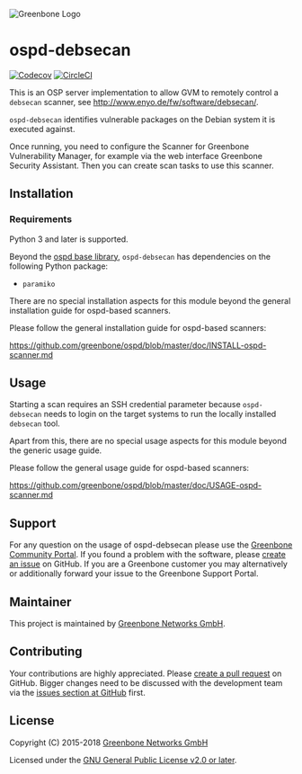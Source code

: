 ![Greenbone Logo](https://www.greenbone.net/wp-content/uploads/gb_logo_resilience_horizontal.png)

# ospd-debsecan

[![Codecov](https://codecov.io/gh/greenbone/ospd-debsecan/branch/master/graphs/badge.svg)](https://codecov.io/gh/greenbone/ospd-debsecan)
[![CircleCI](https://circleci.com/gh/greenbone/ospd-debsecan.svg?style=svg)](https://circleci.com/gh/greenbone/ospd-debsecan)

This is an OSP server implementation to allow GVM to remotely control
a `debsecan` scanner, see <http://www.enyo.de/fw/software/debsecan/>.

`ospd-debsecan` identifies vulnerable packages on the Debian system it is
executed against.

Once running, you need to configure the Scanner for Greenbone Vulnerability
Manager, for example via the web interface Greenbone Security Assistant.
Then you can create scan tasks to use this scanner.

## Installation

### Requirements

Python 3 and later is supported.

Beyond the [ospd base library](https://github.com/greenbone/ospd),
`ospd-debsecan` has dependencies on the following Python package:

- `paramiko`

There are no special installation aspects for this module beyond the general
installation guide for ospd-based scanners.

Please follow the general installation guide for ospd-based scanners:

  <https://github.com/greenbone/ospd/blob/master/doc/INSTALL-ospd-scanner.md>

## Usage

Starting a scan requires an SSH credential parameter because `ospd-debsecan`
needs to login on the target systems to run the locally installed `debsecan`
tool.

Apart from this, there are no special usage aspects for this module beyond the
generic usage guide.

Please follow the general usage guide for ospd-based scanners:

  <https://github.com/greenbone/ospd/blob/master/doc/USAGE-ospd-scanner.md>

## Support

For any question on the usage of ospd-debsecan please use the [Greenbone
Community Portal](https://community.greenbone.net/c/gse). If you found a
problem with the software, please [create an
issue](https://github.com/greenbone/ospd-debsecan/issues) on GitHub. If you are
a Greenbone customer you may alternatively or additionally forward your issue
to the Greenbone Support Portal.

## Maintainer

This project is maintained by [Greenbone Networks
GmbH](https://www.greenbone.net/).

## Contributing

Your contributions are highly appreciated. Please [create a pull
request](https://github.com/greenbone/ospd-debsecan/pulls) on GitHub. Bigger
changes need to be discussed with the development team via the [issues section
at GitHub](https://github.com/greenbone/ospd-debsecan/issues) first.

## License

Copyright (C) 2015-2018 [Greenbone Networks GmbH](https://www.greenbone.net/)

Licensed under the [GNU General Public License v2.0 or later](COPYING).
